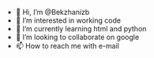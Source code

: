 - 👋 Hi, I’m @Bekzhanizb
- 👀 I’m interested in working code
- 🌱 I’m currently learning html and python
- 💞️ I’m looking to collaborate on google
- 📫 How to reach me with e-mail

<!---
Bekzhanizb/Bekzhanizb is a ✨ special ✨ repository because its `README.md` (this file) appears on your GitHub profile.
You can click the Preview link to take a look at your changes.
--->
